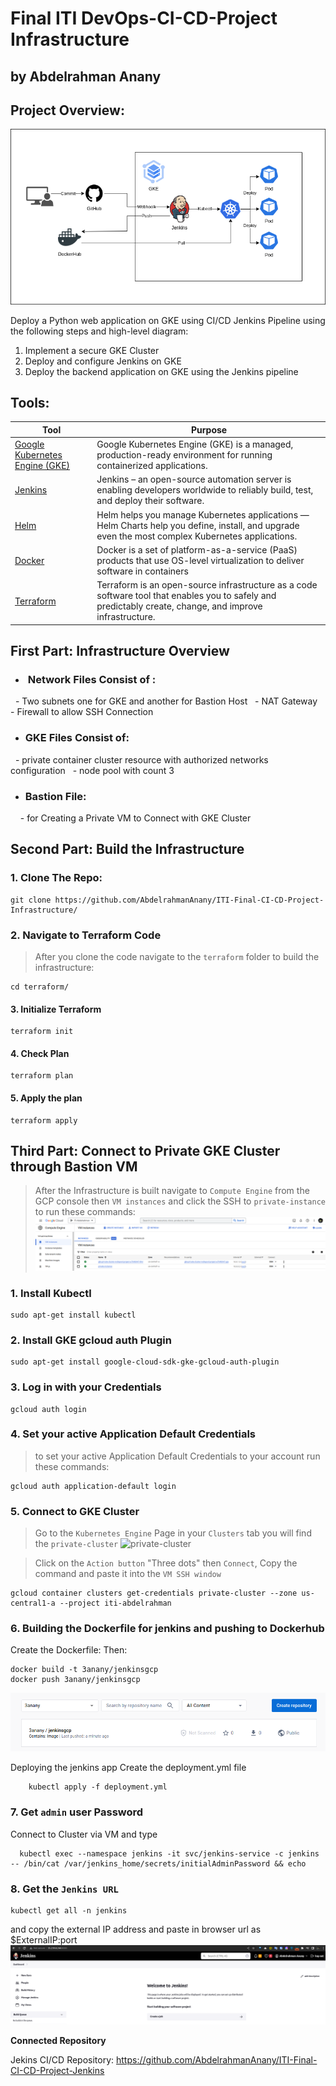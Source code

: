 # Final ITI DevOps-CI-CD-Project Infrastructure

## by Abdelrahman Anany

## Project Overview:
![Project Overview](https://github.com/AbdelrahmanAnany/ITI-Final-CI-CD-Project-Infrastructure/blob/main/screenshots/devops-project-overview.png)

Deploy a Python web application on GKE using CI/CD Jenkins Pipeline using the following steps and high-level diagram:
1. Implement a secure GKE Cluster
2. Deploy and configure Jenkins on GKE
3. Deploy the backend application on GKE using the Jenkins pipeline


## Tools:
| Tool | Purpose |
| ------ | ------ |
| [ Google Kubernetes Engine (GKE) ](https://cloud.google.com/kubernetes-engine) | Google Kubernetes Engine (GKE) is a managed, production-ready environment for running containerized applications. |
| [ Jenkins ](https://www.jenkins.io) | Jenkins – an open-source automation server is enabling developers worldwide to reliably build, test, and deploy their software. |
| [ Helm ](https://helm.sh) | Helm helps you manage Kubernetes applications — Helm Charts help you define, install, and upgrade even the most complex Kubernetes applications. |
| [ Docker ](https://www.docker.com) | Docker is a set of platform-as-a-service (PaaS) products that use OS-level virtualization to deliver software in containers|
| [ Terraform ](https://www.terraform.io) | Terraform is an open-source infrastructure as a code software tool that enables you to safely and predictably create, change, and improve infrastructure. |


## First Part: Infrastructure Overview

- ###  Network Files Consist of :
  - Two subnets one for GKE and another for Bastion Host
  - NAT Gateway 
  - Firewall to allow SSH Connection

- ### GKE Files Consist of:
  - private container cluster resource with authorized networks configuration
  - node pool with count 3 
- ### Bastion File: 
    - for Creating a Private VM to Connect with GKE Cluster

## Second Part: Build the Infrastructure
### 1. Clone The Repo:
```
git clone https://github.com/AbdelrahmanAnany/ITI-Final-CI-CD-Project-Infrastructure/
```
### 2. Navigate to Terraform Code
> After you clone the code navigate to the `terraform` folder to build the infrastructure:
```
cd terraform/
```
#### 3. Initialize Terraform
```
terraform init
```

#### 4. Check Plan
```
terraform plan
```

#### 5. Apply the plan
```
terraform apply
```
## Third Part: Connect to Private GKE Cluster through Bastion VM
> After the Infrastructure is built navigate to `Compute Engine` from the GCP console then `VM instances` and click the SSH to `private-instance` to run these commands:
![vm-instance](https://github.com/AbdelrahmanAnany/ITI-Final-CI-CD-Project-Infrastructure/blob/main/screenshots/vm-instance.png)

### 1. Install Kubectl
```
sudo apt-get install kubectl
```
### 2. Install GKE gcloud auth Plugin
```
sudo apt-get install google-cloud-sdk-gke-gcloud-auth-plugin
```
### 3. Log in with your Credentials
```
gcloud auth login
```
### 4. Set your active Application Default Credentials
> to set your active Application Default Credentials to your account run these commands:
```
gcloud auth application-default login
```
### 5. Connect to GKE Cluster
> Go to the `Kubernetes Engine` Page in your `Clusters` tab you will find the `private-cluster`
> ![private-cluster](https://github.com/AbdelrahmanAnany/ITI-Final-CI-CD-Project-Infrastructure/edit/main/screenshot/private-cluster.png)

> Click on the `Action button` "Three dots" then `Connect`, Copy the command and paste it into the `VM SSH window`
```
gcloud container clusters get-credentials private-cluster --zone us-central1-a --project iti-abdelrahman
```
### 6. Building the Dockerfile for jenkins and pushing to Dockerhub
Create the Dockerfile:
Then:

    docker build -t 3anany/jenkinsgcp
    docker push 3anany/jenkinsgcp

![](https://github.com/AbdelrahmanAnany/ITI-Final-CI-CD-Project-Infrastructure/blob/main/screenshots/jenkins-image.png)

Deploying the jenkins app
Create the deployment.yml file

```
    kubectl apply -f deployment.yml
```
### 7. Get `admin` user Password

Connect to Cluster via VM and type
```
  kubectl exec --namespace jenkins -it svc/jenkins-service -c jenkins -- /bin/cat /var/jenkins_home/secrets/initialAdminPassword && echo
```
### 8. Get the `Jenkins URL`
```
kubectl get all -n jenkins
```
and copy the external IP address and paste in browser url as $ExternalIP:port
![](https://github.com/AbdelrahmanAnany/ITI-Final-CI-CD-Project-Infrastructure/blob/main/screenshots/jenkins.png)


**Connected Repository**

Jekins CI/CD Repository: https://github.com/AbdelrahmanAnany/ITI-Final-CI-CD-Project-Jenkins
